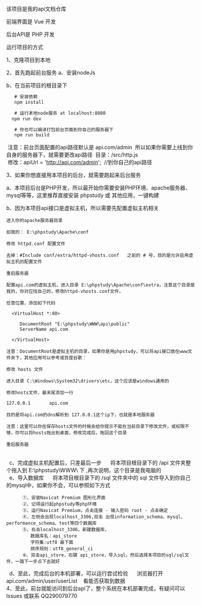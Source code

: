该项目是我的api文档仓库

前端界面是 Vue 开发

后台API是 PHP 开发

运行项目的方式

1、克隆项目到本地

2、首先跑起前台服务
  a、安装nodeJs

  b、在当前项目的根目录下

  ``` bash
    # 安装依赖
    npm install

    # 运行本地node服务 at localhost:8080
    npm run dev

    # 你也可以编译打包前台页面到你自己的服务器下
    npm run build
  ```

  注意：前台页面配置的api路径默认是 api.com/admin
  所以如果你需要上线到你自身的服务器下，就需要更改api路径
  目录：/src/http.js      
  修改：apiUrl = 'http://api.com/admin';  //到你自己的api路径


3、如果你想直接用本项目的后台，就需要跑起来后台服务

  a、本项目后台是PHP开发，所以最开始你需要安装PHP环境、apache服务器、mysql等等，这里推荐直接安装 phpstudy 或 其他应用，一键构建

  b、因为本项目api接口是虚拟主机，所以需要先配置虚拟主机相关

```
进入你的apache服务器目录

如我的： E:\phpstudy\Apache\conf

修改 httpd.conf 配置文件

去掉：#Include conf/extra/httpd-vhosts.conf   之前的 # 号，目的是允许启用虚拟主机的配置文件

重启服务器

配置api.com的虚拟主机，进入目录 E:\phpstudy\Apache\conf\extra，注意这个目录是我的，你对应找自己的，修改httpd-vhosts.conf文件，

任意位置，添加如下代码

  <VirtualHost *:80>

     DocumentRoot "E:\phpstudy\WWW\api\public"
     ServerName api.com

  </VirtualHost>

注意：DocumentRoot是虚拟主机的目录，如果你是用phpstudy，可以将api接口放在www文件夹下，其他应用可以参考或百度谷歌：

修改 hosts 文件

进入目录 C:\Windows\System32\drivers\etc，这个应该是windows通用的

修改hosts文件，最末尾添加一行 

127.0.0.1       api.com 

目的是将api.com的dns解析到 127.0.0.1这个ip下，也就是本地服务器

注意：这里可以你在保存hosts文件的时候会给你提示不能在当前目录下修改文件，或权限不够，你可以将hosts拖出到桌面，修改完成后，拖回这个目录

重启服务器

```


​     
   c、完成虚拟主机配置后，只差最后一步
      将本项目根目录下的  /api 文件夹整个拖入到 E:\phpstudy\WWW\ 下 ,再次说明，这个目录是我电脑的
​      
   e、导入数据库
      将本项目根目录下的 /sql 文件夹中的 sql 文件导入到你自己的mysql中，如果你不会，可以参照如下方式

```
      ①、安装Navicat Premium 图形化界面
      ②、记得运行起phpstudy等php环境
      ③、运行Navicat Premium，点击连接 - 输入密码 root - 点击确定
      ④、左侧会出现localhost_3306,双击 出现information_schema、mysql、performance_schema、test等四个数据库
      ⑤、右击localhost_3306，新建数据库，
         数据库名：api_store
         字符集:utf8 最下面
         排序规则：utf8_general_ci
      ⑥、双击api_store，右键 api_store，导入sql，然后选择本项目的sql/sql文件，一路下一步点下去就好
```

   d、至此，完成后台的本机部署，可以运行尝试检验 
      浏览器打开   api.com/admin/user/userList    看能否获取到数据
​      
 4、至此，前台就能访问到后台api了，整个系统在本机部署完成，有疑问可以Issues 或联系 QQ290079770
